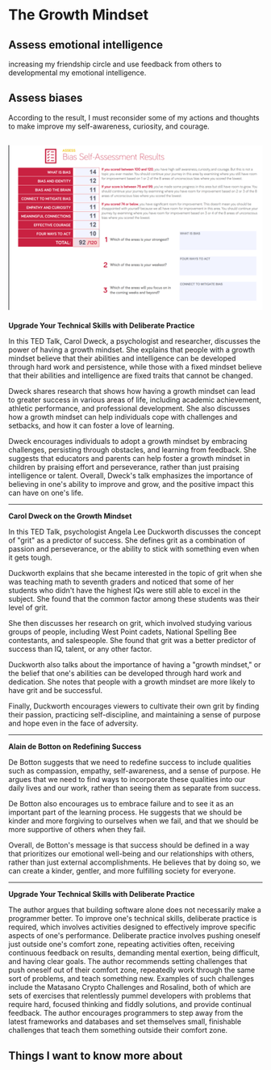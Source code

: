 # The Growth Mindset

## Assess emotional intelligence 

increasing my friendship circle and use feedback from others to developmental my emotional intelligence.

## Assess biases

According to the result, I must reconsider some of my actions and thoughts to make improve my self-awareness, curiosity, and courage.

![biases](./Screenshot%202023-04-08%20005349.png)
---
**Upgrade Your Technical Skills with Deliberate Practice**

In this TED Talk, Carol Dweck, a psychologist and researcher, discusses the power of having a growth mindset. She explains that people with a growth mindset believe that their abilities and intelligence can be developed through hard work and persistence, while those with a fixed mindset believe that their abilities and intelligence are fixed traits that cannot be changed.

Dweck shares research that shows how having a growth mindset can lead to greater success in various areas of life, including academic achievement, athletic performance, and professional development. She also discusses how a growth mindset can help individuals cope with challenges and setbacks, and how it can foster a love of learning.

Dweck encourages individuals to adopt a growth mindset by embracing challenges, persisting through obstacles, and learning from feedback. She suggests that educators and parents can help foster a growth mindset in children by praising effort and perseverance, rather than just praising intelligence or talent. Overall, Dweck's talk emphasizes the importance of believing in one's ability to improve and grow, and the positive impact this can have on one's life.

---


**Carol Dweck on the Growth Mindset**

In this TED Talk, psychologist Angela Lee Duckworth discusses the concept of "grit" as a predictor of success. She defines grit as a combination of passion and perseverance, or the ability to stick with something even when it gets tough.

Duckworth explains that she became interested in the topic of grit when she was teaching math to seventh graders and noticed that some of her students who didn't have the highest IQs were still able to excel in the subject. She found that the common factor among these students was their level of grit.

She then discusses her research on grit, which involved studying various groups of people, including West Point cadets, National Spelling Bee contestants, and salespeople. She found that grit was a better predictor of success than IQ, talent, or any other factor.

Duckworth also talks about the importance of having a "growth mindset," or the belief that one's abilities can be developed through hard work and dedication. She notes that people with a growth mindset are more likely to have grit and be successful.

Finally, Duckworth encourages viewers to cultivate their own grit by finding their passion, practicing self-discipline, and maintaining a sense of purpose and hope even in the face of adversity.

---


**Alain de Botton on Redefining Success**

De Botton suggests that we need to redefine success to include qualities such as compassion, empathy, self-awareness, and a sense of purpose. He argues that we need to find ways to incorporate these qualities into our daily lives and our work, rather than seeing them as separate from success.

De Botton also encourages us to embrace failure and to see it as an important part of the learning process. He suggests that we should be kinder and more forgiving to ourselves when we fail, and that we should be more supportive of others when they fail.

Overall, de Botton's message is that success should be defined in a way that prioritizes our emotional well-being and our relationships with others, rather than just external accomplishments. He believes that by doing so, we can create a kinder, gentler, and more fulfilling society for everyone.

---

**Upgrade Your Technical Skills with Deliberate Practice**

The author argues that building software alone does not necessarily make a programmer better. To improve one's technical skills, deliberate practice is required, which involves activities designed to effectively improve specific aspects of one's performance. Deliberate practice involves pushing oneself just outside one's comfort zone, repeating activities often, receiving continuous feedback on results, demanding mental exertion, being difficult, and having clear goals. The author recommends setting challenges that push oneself out of their comfort zone, repeatedly work through the same sort of problems, and teach something new. Examples of such challenges include the Matasano Crypto Challenges and Rosalind, both of which are sets of exercises that relentlessly pummel developers with problems that require hard, focused thinking and fiddly solutions, and provide continual feedback. The author encourages programmers to step away from the latest frameworks and databases and set themselves small, finishable challenges that teach them something outside their comfort zone.


## Things I want to know more about